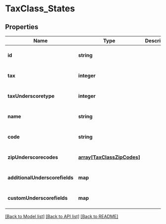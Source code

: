 # TaxClass_States

## Properties
Name | Type | Description | Notes
------------ | ------------- | ------------- | -------------
**id** | **string** |  | [optional] [default to null]
**tax** | **integer** |  | [optional] [default to null]
**taxUnderscoretype** | **integer** |  | [optional] [default to null]
**name** | **string** |  | [optional] [default to null]
**code** | **string** |  | [optional] [default to null]
**zipUnderscorecodes** | [**array[TaxClassZipCodes]**](TaxClassZipCodes.md) |  | [optional] [default to null]
**additionalUnderscorefields** | **map** |  | [optional] [default to null]
**customUnderscorefields** | **map** |  | [optional] [default to null]

[[Back to Model list]](../README.md#documentation-for-models) [[Back to API list]](../README.md#documentation-for-api-endpoints) [[Back to README]](../README.md)


